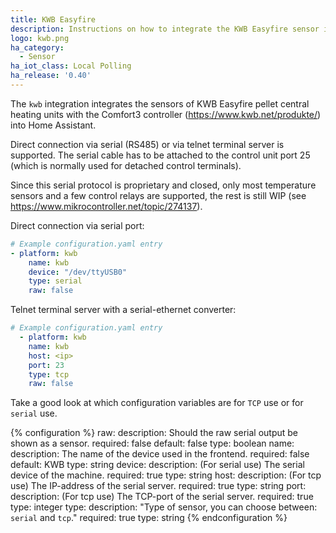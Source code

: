 ```yaml
---
title: KWB Easyfire
description: Instructions on how to integrate the KWB Easyfire sensor into Home Assistant.
logo: kwb.png
ha_category:
  - Sensor
ha_iot_class: Local Polling
ha_release: '0.40'
---
```


The `kwb` integration integrates the sensors of KWB Easyfire pellet central heating units with the Comfort3 controller (https://www.kwb.net/produkte/) into Home Assistant.

Direct connection via serial (RS485) or via telnet terminal server is supported. The serial cable has to be attached to the control unit port 25 (which is normally used for detached control terminals).

Since this serial protocol is proprietary and closed, only most temperature sensors and a few control relays are supported, the rest is still WIP (see <https://www.mikrocontroller.net/topic/274137>).

Direct connection via serial port:

```yaml
# Example configuration.yaml entry
- platform: kwb
    name: kwb
    device: "/dev/ttyUSB0"
    type: serial
    raw: false
```

Telnet terminal server with a serial-ethernet converter:

```yaml
# Example configuration.yaml entry
  - platform: kwb
    name: kwb
    host: <ip>
    port: 23
    type: tcp
    raw: false
```

Take a good look at which configuration variables are for `TCP` use or for `serial` use.

{% configuration %}
raw:
  description: Should the raw serial output be shown as a sensor.
  required: false
  default: false
  type: boolean
name:
  description: The name of the device used in the frontend.
  required: false
  default: KWB
  type: string
device:
  description: (For serial use) The serial device of the machine.
  required: true
  type: string
host:
  description: (For tcp use) The IP-address of the serial server.
  required: true
  type: string
port:
  description: (For tcp use) The TCP-port of the serial server.
  required: true
  type: integer
type:
  description: "Type of sensor, you can choose between: `serial` and `tcp`."
  required: true
  type: string
{% endconfiguration %}
